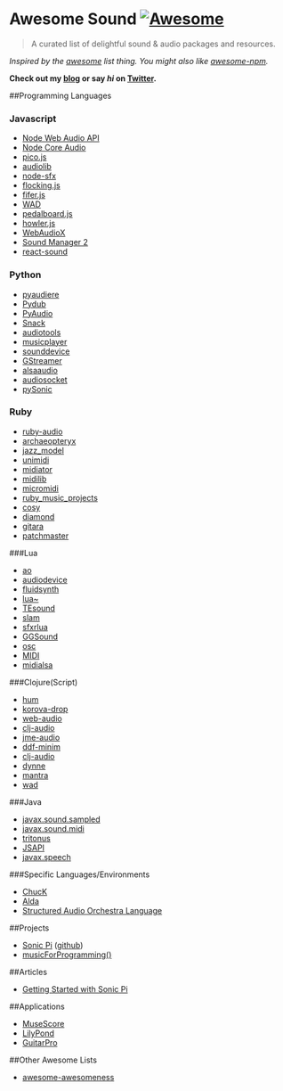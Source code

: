 # Awesome Sound [![Awesome](https://cdn.rawgit.com/sindresorhus/awesome/d7305f38d29fed78fa85652e3a63e154dd8e8829/media/badge.svg)](https://github.com/hwclass/awesome-sound)

> A curated list of delightful sound & audio packages and resources.

*Inspired by the [awesome](https://github.com/sindresorhus/awesome) list thing. You might also like [awesome-npm](https://github.com/sindresorhus/awesome-npm).*

**Check out my [blog](https://hwclass.in) or say *hi* on [Twitter](https://twitter.com/hwclass).**

##Programming Languages

### Javascript

* [Node Web Audio API](https://github.com/sebpiq/node-web-audio-api)
* [Node Core Audio](https://github.com/ZECTBynmo/node-core-audio)
* [pico.js](https://github.com/mohayonao/pico.js)
* [audiolib](https://github.com/jussi-kalliokoski/audiolib.js/)
* [node-sfx](https://github.com/adriancooney/node-sfx)
* [flocking.js](https://github.com/colinbdclark/Flocking)
* [fifer.js](https://github.com/f5io/fifer-js)
* [WAD](https://github.com/rserota/wad)
* [pedalboard.js](https://github.com/dashersw/pedalboard.js)
* [howler.js](https://github.com/goldfire/howler.js/)
* [WebAudioX](https://github.com/jeromeetienne/webaudiox)
* [Sound Manager 2](https://github.com/scottschiller/SoundManager2)
* [react-sound](https://www.npmjs.com/package/react-sound)

### Python

* [pyaudiere](https://pypi.python.org/pypi/pyaudiere/0.2)
* [Pydub](http://pydub.com/)
* [PyAudio](http://people.csail.mit.edu/hubert/pyaudio/)
* [Snack](http://www.speech.kth.se/snack/)
* [audiotools](http://sourceforge.net/projects/audiotools/)
* [musicplayer](https://pypi.python.org/pypi/musicplayer)
* [sounddevice](https://pypi.python.org/pypi/sounddevice/)
* [GStreamer](http://gstreamer.freedesktop.org/modules/gst-python.html)
* [alsaaudio](http://larsimmisch.github.io/pyalsaaudio/)
* [audiosocket](https://pypi.python.org/pypi/audiosocket/)
* [pySonic](http://pysonic.sourceforge.net/)

### Ruby

* [ruby-audio](https://rubygems.org/gems/ruby-audio/)
* [archaeopteryx](https://github.com/gilesbowkett/archaeopteryx)
* [jazz_model](https://github.com/rubiety/jazz_model)
* [unimidi](https://github.com/arirusso/unimidi)
* [midiator](https://github.com/bleything/midiator)
* [midilib](https://github.com/jimm/midilib)
* [micromidi](https://github.com/arirusso/micromidi)
* [ruby_music_projects](https://github.com/Gabrielg1976/ruby_music_projects)
* [cosy](https://github.com/adamjmurray/cosy)
* [diamond](https://github.com/arirusso/diamond)
* [gitara](https://github.com/gsmendoza/gitara)
* [patchmaster](https://github.com/jimm/patchmaster)

###Lua

* [ao](https://luarocks.org/modules/luarocks/ao)
* [audiodevice](https://luarocks.org/modules/_asm/mjolnir._asm.sys.audiodevice)
* [fluidsynth](https://luarocks.org/modules/peterbillam/fluidsynth)
* [lua~](http://www.mat.ucsb.edu/~wakefield/lua~/lua~.htm)
* [TEsound](https://love2d.org/wiki/TEsound)
* [slam](https://github.com/vrld/slam)
* [sfxrlua](https://github.com/nucular/sfxrlua)
* [GGSound](https://github.com/GlitchGames/GGSound)
* [osc](http://doc.lubyk.org/osc.html)
* [MIDI](http://www.pjb.com.au/comp/lua/MIDI.html)
* [midialsa](http://www.pjb.com.au/comp/lua/midialsa.html)

###Clojure(Script)
* [hum](https://github.com/mathias/hum)
* [korova-drop](https://github.com/kapilreddy/korova-drop)
* [web-audio](https://clojars.org/web-audio)
* [clj-audio](https://clojars.org/clj-audio)
* [jme-audio](https://clojars.org/org.clojars.nakkaya.jmonkeyengine/jme-audio)
* [ddf-minim](https://clojars.org/org.clojars.automata/ddf.minim)
* [clj-audio](https://clojars.org/com.middlesphere/clj-audio)
* [dynne](https://clojars.org/org.craigandera/dynne)
* [mantra](https://clojars.org/mantra)
* [wad](https://clojars.org/cljsjs/wad)

###Java
* [javax.sound.sampled](https://docs.oracle.com/javase/7/docs/api/javax/sound/sampled/package-summary.html)
* [javax.sound.midi](https://docs.oracle.com/javase/7/docs/api/javax/sound/midi/package-summary.html)
* [tritonus](http://www.tritonus.org/)
* [JSAPI](http://docs.oracle.com/cd/E17802_01/products/products/java-media/speech/forDevelopers/jsapi-doc/index.html)
* [javax.speech](https://docs.oracle.com/cd/E17802_01/products/products/java-media/speech/forDevelopers/jsapi-doc/javax/speech/package-summary.html)

###Specific Languages/Environments
* [ChucK](http://chuck.cs.princeton.edu/)
* [Alda](https://github.com/alda-lang/alda)
* [Structured Audio Orchestra Language](https://www.wikiwand.com/en/Structured_Audio_Orchestra_Language)

##Projects

* [Sonic Pi](http://sonic-pi.net/) ([github](https://github.com/samaaron/sonic-pi))
* [musicForProgramming()](http://musicforprogramming.net/)

##Articles

* [Getting Started with Sonic Pi](https://www.raspberrypi.org/learning/getting-started-with-sonic-pi/)

##Applications

* [MuseScore](https://musescore.org/)
* [LilyPond](https://musescore.org/)
* [GuitarPro](https://www.guitar-pro.com/en/)

##Other Awesome Lists

* [awesome-awesomeness](https://github.com/bayandin/awesome-awesomeness)
